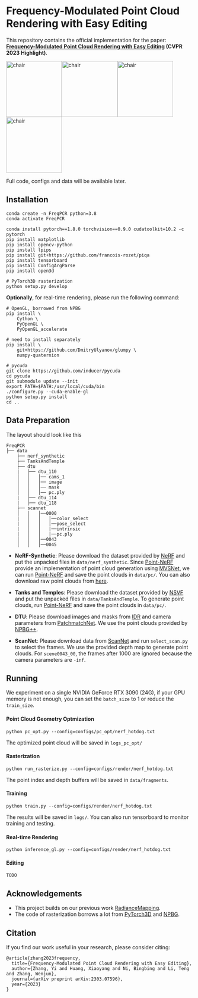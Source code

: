 <!-- # FreqPCR -->
# Frequency-Modulated Point Cloud Rendering with Easy Editing

This repository contains the official implementation for the paper: **[Frequency-Modulated Point Cloud Rendering with Easy Editing](https://arxiv.org/abs/2303.07596) (CVPR 2023 Highlight)**.

<img src="image/hotdog_chair.gif" width = "150" height = "150" alt="chair" /><img src="image/lego_chair.gif" width = "150" height = "150" alt="chair" /><img src="image/family_ficus.gif" width = "150" height = "150" alt="chair" /><img src="image/materials_drums.gif" width = "150" height = "150" alt="chair" />
 
Full code, configs and data will be available later.

## Installation

```
conda create -n FreqPCR python=3.8
conda activate FreqPCR

conda install pytorch==1.8.0 torchvision==0.9.0 cudatoolkit=10.2 -c pytorch
pip install matplotlib
pip install opencv-python
pip install lpips
pip install git+https://github.com/francois-rozet/piqa
pip install tensorboard
pip install ConfigArgParse
pip install open3d

# PyTorch3D rasterization
python setup.py develop
```
<!-- We provide two ways for point cloud rasterization.
**For headless servers**, we recommend running the following command to install the rasterization module provided by [PyTorch3D](https://github.com/facebookresearch/pytorch3d): -->

**Optionally**, for real-time rendering, please run the following command:
```
# OpenGL, borrowed from NPBG
pip install \
    Cython \
    PyOpenGL \
    PyOpenGL_accelerate

# need to install separately
pip install \
    git+https://github.com/DmitryUlyanov/glumpy \
    numpy-quaternion

# pycuda
git clone https://github.com/inducer/pycuda
cd pycuda
git submodule update --init
export PATH=$PATH:/usr/local/cuda/bin
./configure.py --cuda-enable-gl
python setup.py install
cd ..
```

## Data Preparation

The layout should look like this

```
FreqPCR
├── data
    ├── nerf_synthetic
    ├── TanksAndTemple
    ├── dtu
    |   ├── dtu_110
    │   │   │── cams_1
    │   │   │── image
    │   │   │── mask
    │   │   │── pc.ply
    |   ├── dtu_114
    |   ├── dtu_118
    ├── scannet
    │   │   │──0000
    |   │   │   │──color_select
    |   │   │   │──pose_select
    |   │   │   |──intrinsic
    |   │   │   |──pc.ply
    │   │   │──0043
    │   │   │──0045
```

- **NeRF-Synthetic**: Please download the dataset provided by [NeRF](https://github.com/bmild/nerf) and put the unpacked files in ``data/nerf_synthetic``. 
Since [Point-NeRF](https://github.com/Xharlie/pointnerf) provide an implementation of point cloud generation using [MVSNet](https://github.com/YoYo000/MVSNet), we can run [Point-NeRF](https://github.com/Xharlie/pointnerf) and save the point clouds in ``data/pc/``.
You can also download raw point clouds from [here](https://drive.google.com/drive/folders/1qcEk97RgwCAzzmXUTUXCGNsGzwYPicLA).

- **Tanks and Temples**: Please download the dataset provided by [NSVF](https://dl.fbaipublicfiles.com/nsvf/dataset/TanksAndTemple.zip) and put the unpacked files in ``data/TanksAndTemple``. To generate point clouds, run [Point-NeRF](https://github.com/Xharlie/pointnerf) and save the point clouds in ``data/pc/``.

- **DTU**: Please download images and masks from [IDR](https://github.com/lioryariv/idr) and camera parameters from [PatchmatchNet](https://github.com/FangjinhuaWang/PatchmatchNet). We use the point clouds provided by [NPBG++](https://github.com/rakhimovv/npbgpp).

- **ScanNet**: Please download data from [ScanNet](http://www.scan-net.org/) and run ``select_scan.py`` to select the frames. We use the provided depth map to generate point clouds.
For ``scene0043_00``, the frames after 1000 are ignored because the camera parameters are ``-inf``.

## Running

We experiment on a single NVIDIA GeForce RTX 3090 (24G), if your GPU memory is not enough, you can set the ``batch_size`` to 1 or reduce the ``train_size``.

#### Point Cloud Geometry Optmization
```
python pc_opt.py --config=configs/pc_opt/nerf_hotdog.txt
```
The optimized point cloud will be saved in ``logs_pc_opt/``

#### Rasterization
```
python run_rasterize.py --config=configs/render/nerf_hotdog.txt
```
<!-- This is PyTorch3D rasterization for headless computers.  -->
The point index and depth buffers will be saved in ``data/fragments``.

#### Training

```
python train.py --config=configs/render/nerf_hotdog.txt
```
The results will be saved in ``logs/``. You can also run tensorboard to monitor training and testing.

#### Real-time Rendering
```
python inference_gl.py --config=configs/render/nerf_hotdog.txt
```

#### Editing
```
TODO
```


## Acknowledgements
- This project builds on our previous work [RadianceMapping](https://github.com/seanywang0408/RadianceMapping).
- The code of rasterization borrows a lot from [PyTorch3D](https://github.com/facebookresearch/pytorch3d) and [NPBG](https://github.com/alievk/npbg).

## Citation
If you find our work useful in your research, please consider citing:
```
@article{zhang2023frequency,
  title={Frequency-Modulated Point Cloud Rendering with Easy Editing},
  author={Zhang, Yi and Huang, Xiaoyang and Ni, Bingbing and Li, Teng and Zhang, Wenjun},
  journal={arXiv preprint arXiv:2303.07596},
  year={2023}
}
```
